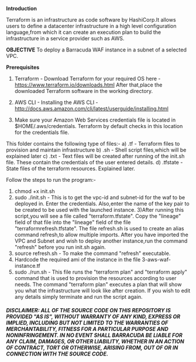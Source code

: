 **Introduction**

Terraform is an infrastructure as code software by HashiCorp.It allows users to define a datacenter infrastructure in a high level configuration language,from which it can create an execution plan to build the infrastructure in a service provider such as AWS.

**OBJECTIVE** 
To deploy a Barracuda WAF instance in a subnet of a selected VPC.

**Prerequisites**

1) Terraform - Download Terraform for your required OS here - https://www.terraform.io/downloads.html
After that,place the downloaded Terraform software in the working directory.

2) AWS CLI - Installing the AWS CLI - http://docs.aws.amazon.com/cli/latest/userguide/installing.html
3) Make sure your Amazon Web Services credentials file is located in $HOME/.aws/credentials. Terraform by default checks in this location for the credentials file.

This folder contains the following type of files:-
a) .tf - Terraform files to provision and maintain infrastructure
b) .sh - Shell script files,which will be explained later
c) .txt - Text files will be created after running of the init.sh file. These contain the credentials of the user entered details.
d) .tfstate - State files of the terraform resources. Explained later.

Follow the steps to run the program:-
1) chmod +x init.sh
2) sudo ./init.sh - This is to get the vpc-id and subnet-id for the waf to be deployed in. Enter the credentials. Also,enter the name of the key pair to be created to be used with the launched instance.
3)After running this script,you will see a file called "terraform.tfstate". Copy the "lineage" field of that file into the "lineage" field of the file "terraformrefresh.tfstate". The file refresh.sh is used to create an alias command refresh,to allow multiple imports. After you have imported the VPC and Subnet and wish to deploy another instance,run the command "refresh" before you run init.sh again.
4) source refresh.sh - To make the command "refresh" executable.
5) Hardcode the required ami of the instance in the file 3-aws-waf-instance.tf
6) sudo ./run.sh - This file runs the "terraform plan" and "terraform apply" command that is used to provision the resources according to user needs. The command "terraform plan" executes a plan that will show you what the infrastructure will look like after creation. If you wish to edit any details simply terminate and run the script again.

##### DISCLAIMER: ALL OF THE SOURCE CODE ON THIS REPOSITORY IS PROVIDED "AS IS", WITHOUT WARRANTY OF ANY KIND, EXPRESS OR IMPLIED, INCLUDING BUT NOT LIMITED TO THE WARRANTIES OF MERCHANTABILITY, FITNESS FOR A PARTICULAR PURPOSE AND NONINFRINGEMENT. IN NO EVENT SHALL BARRACUDA BE LIABLE FOR ANY CLAIM, DAMAGES, OR OTHER LIABILITY, WHETHER IN AN ACTION OF CONTRACT, TORT OR OTHERWISE, ARISING FROM, OUT OF OR IN CONNECTION WITH THE SOURCE CODE.
